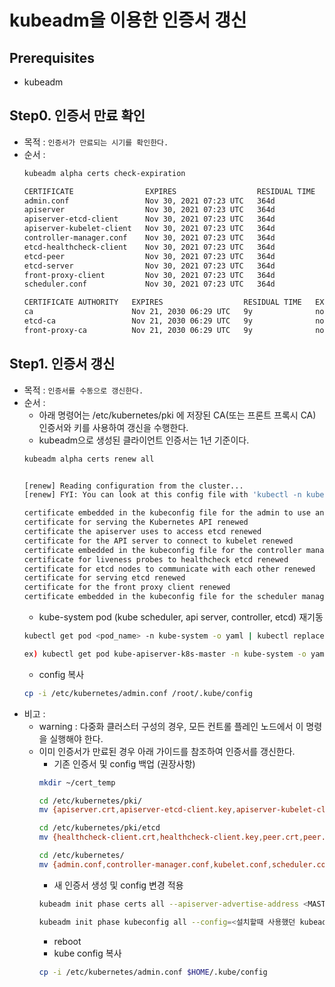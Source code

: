 # kubeadm을 이용한 인증서 갱신

## Prerequisites
  * kubeadm

## Step0. 인증서 만료 확인
* 목적 : `인증서가 만료되는 시기를 확인한다.`
* 순서 : 
  ```bash
  kubeadm alpha certs check-expiration
	```
  ```bash
  CERTIFICATE                EXPIRES                  RESIDUAL TIME   CERTIFICATE AUTHORITY   EXTERNALLY MANAGED
  admin.conf                 Nov 30, 2021 07:23 UTC   364d                                    no
  apiserver                  Nov 30, 2021 07:23 UTC   364d            ca                      no
  apiserver-etcd-client      Nov 30, 2021 07:23 UTC   364d            etcd-ca                 no
  apiserver-kubelet-client   Nov 30, 2021 07:23 UTC   364d            ca                      no
  controller-manager.conf    Nov 30, 2021 07:23 UTC   364d                                    no
  etcd-healthcheck-client    Nov 30, 2021 07:23 UTC   364d            etcd-ca                 no
  etcd-peer                  Nov 30, 2021 07:23 UTC   364d            etcd-ca                 no
  etcd-server                Nov 30, 2021 07:23 UTC   364d            etcd-ca                 no
  front-proxy-client         Nov 30, 2021 07:23 UTC   364d            front-proxy-ca          no
  scheduler.conf             Nov 30, 2021 07:23 UTC   364d                                    no
  
  CERTIFICATE AUTHORITY   EXPIRES                  RESIDUAL TIME   EXTERNALLY MANAGED
  ca                      Nov 21, 2030 06:29 UTC   9y              no
  etcd-ca                 Nov 21, 2030 06:29 UTC   9y              no
  front-proxy-ca          Nov 21, 2030 06:29 UTC   9y              no
  ```
 
## Step1. 인증서 갱신
* 목적 : `인증서를 수동으로 갱신한다.`
* 순서 :
  * 아래 명령어는 /etc/kubernetes/pki 에 저장된 CA(또는 프론트 프록시 CA) 인증서와 키를 사용하여 갱신을 수행한다.
  * kubeadm으로 생성된 클라이언트 인증서는 1년 기준이다.  
  ```bash
  kubeadm alpha certs renew all
  
  
  [renew] Reading configuration from the cluster...
  [renew] FYI: You can look at this config file with 'kubectl -n kube-system get cm kubeadm-config -oyaml'
  
  certificate embedded in the kubeconfig file for the admin to use and for kubeadm itself renewed
  certificate for serving the Kubernetes API renewed
  certificate the apiserver uses to access etcd renewed
  certificate for the API server to connect to kubelet renewed
  certificate embedded in the kubeconfig file for the controller manager to use renewed
  certificate for liveness probes to healthcheck etcd renewed
  certificate for etcd nodes to communicate with each other renewed
  certificate for serving etcd renewed
  certificate for the front proxy client renewed
  certificate embedded in the kubeconfig file for the scheduler manager to use renewed   
  ```
  * kube-system pod (kube scheduler, api server, controller, etcd) 재기동
  ```bash
  kubectl get pod <pod_name> -n kube-system -o yaml | kubectl replace --force -f-
  
  ex) kubectl get pod kube-apiserver-k8s-master -n kube-system -o yaml | kubectl replace --force -f-
  ```
  * config 복사
  ```bash
  cp -i /etc/kubernetes/admin.conf /root/.kube/config  
  ```  
* 비고 :
    * warning : 다중화 클러스터 구성의 경우, 모든 컨트롤 플레인 노드에서 이 명령을 실행해야 한다.
    * 이미 인증서가 만료된 경우 아래 가이드를 참조하여 인증서를 갱신한다. 
      * 기존 인증서 및 config 백업 (권장사항)
      ```bash
      mkdir ~/cert_temp
      
      cd /etc/kubernetes/pki/
      mv {apiserver.crt,apiserver-etcd-client.key,apiserver-kubelet-client.crt,front-proxy-ca.crt,front-proxy-client.crt,front-proxy-client.key,front-proxy-ca.key,apiserver-kubelet-client.key,apiserver.key,apiserver-etcd-client.crt} ~/cert_temp
      
      cd /etc/kubernetes/pki/etcd
      mv {healthcheck-client.crt,healthcheck-client.key,peer.crt,peer.key,server.crt,server.key} ~/cert_temp
      
      cd /etc/kubernetes/
      mv {admin.conf,controller-manager.conf,kubelet.conf,scheduler.conf} ~/cert_temp

      ```    
      * 새 인증서 생성 및 config 변경 적용
      ```bash
      kubeadm init phase certs all --apiserver-advertise-address <MASTER_IP> --config=<설치할때 사용했던 kubeadm-config.yaml 파일 경로>
      
      kubeadm init phase kubeconfig all --config=<설치할때 사용했던 kubeadm-config.yaml 파일 경로>
      ```
      * reboot
      * kube config 복사
      ```bash
      cp -i /etc/kubernetes/admin.conf $HOME/.kube/config
      ```
